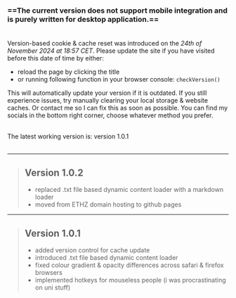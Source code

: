 ### ==The current version does not support mobile integration and is purely written for desktop application.==<br /><br />
  

Version-based cookie & cache reset was introduced on the *24th of November 2024 at 18:57 CET*. Please update the site if you have visited before this date of time by either: 
- reload the page by clicking the title 
- or running following function in your browser console: ```checkVersion()```

This will automatically update your version if it is outdated. If you still experience issues, try manually clearing your local storage & website caches. Or contact me so I can fix this as soon as possible. You can find my socials in the bottom right corner, choose whatever method you prefer. <br /><br />

The latest working version is: version 1.0.1 <br /><br />


---

> ## Version 1.0.2
> - replaced .txt file based dynamic content loader with a markdown loader 
> - moved from ETHZ domain hosting to github pages 

--- 

> ## Version 1.0.1
> - added version control for cache update
> - introduced .txt file based dynamic content loader 
> - fixed colour gradient & opacity differences across safari & firefox browsers 
> - implemented hotkeys for mouseless people (i was procrastinating on uni stuff) 
